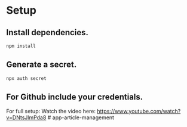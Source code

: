 # Setup

## Install dependencies.
```bash
npm install
```

## Generate a secret.
```bash
npx auth secret
```

## For Github include your credentials.

For full setup: Watch the video here: https://www.youtube.com/watch?v=DNtsJlmPda8
#   a p p - a r t i c l e - m a n a g e m e n t  
 